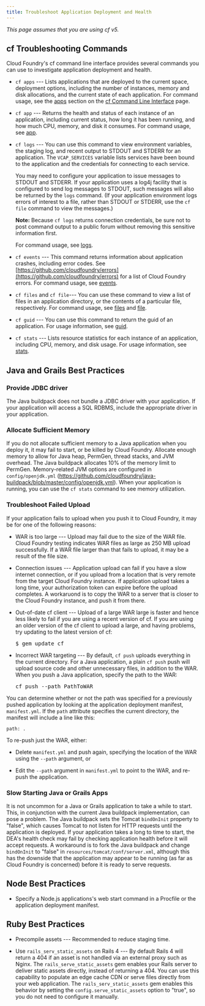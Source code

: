 ```yaml
---
title: Troubleshoot Application Deployment and Health
---
```


_This page assumes that you are using cf v5._

## <a id='cf-commands'></a>cf Troubleshooting Commands ##

Cloud Foundry's cf command line interface provides several commands you can use to investigate application deployment and health.


* `cf apps` --- Lists applications that are deployed to the current space, deployment options, including the number of instances, memory and disk allocations, and the current state of each application. For command usage, see the [apps](../installcf/cf.html#apps) section on the [cf Command Line Interface](../installcf/cf.html) page.

* `cf app` --- Returns the health and status of each instance of an application, including current status, how long it has been running, and how much CPU, memory, and disk it consumes. For command usage, see [app](../installcf/cf.html#app).

* `cf logs` --- You can use this command to view environment variables, the staging log, and recent output to STDOUT and STDERR for an application. The `VCAP_SERVICES` variable lists services have been bound to the application and the credentials for connecting to each service.

  You may need to configure your application to issue messages to STDOUT and STDERR. If your application uses a log4j facility that is configured to send log messages to STDOUT, such messages will also be returned by the `logs` command. (If your application environment logs errors of interest to a file, rather than STDOUT or STDERR, use the `cf file` command to view the messages.)

  **Note:**  Because `cf logs` returns connection credentials, be sure not to post command output to a public forum without removing this sensitive information first.

  For command usage, see [logs](../installcf/cf.html#logs).

* `cf events` --- This command returns information about application crashes, including error codes. See [https://github.com/cloudfoundry/errors](https://github.com/cloudfoundry/errors) for a list of Cloud Foundry errors. For command usage, see [events](../installcf/cf.html#events).

* `cf files` and `cf file`--- You can use these command to view a list of files in an application directory, or the contents of a particular file, respectively. For command usage, see [files](../installcf/cf.html#files) and [file](../installcf/cf.html#file).

* `cf guid` --- You can use this command to return the guid of an application. For usage information, see [guid](../installcf/cf.html#guid).

* `cf stats` --- Lists resource statistics for each instance of an application, including CPU, memory, and disk usage. For usage information, see [stats](../installcf/cf.html#stats).

## <a id='java-apps'></a>Java and Grails Best Practices ##

### <a id='jdbc'></a>Provide JDBC driver ###

The Java buildpack does not bundle a JDBC driver with your application. If your application will access a SQL RDBMS, include the appropriate driver in your application.

### <a id='memory'></a>Allocate Sufficient Memory ###

If you do not allocate sufficient memory to a Java application when you deploy it, it may fail to start, or be killed by Cloud Foundry. Allocate enough memory to allow for Java heap, PermGen, thread stacks, and JVM overhead. The Java buildpack allocates 10% of the memory limit to PermGen. Memory-related JVM options are configured in `config/openjdk.yml` (https://github.com/cloudfoundry/java-buildpack/blob/master/config/openjdk.yml). When your application is running, you can use the `cf stats` command to see memory utilization.

### <a id='upload'></a>Troubleshoot Failed Upload ###

If your application fails to upload when you push it to Cloud Foundry, it may be for one of the following reasons:

* WAR is too large --- Upload may fail due to the size of the WAR file. Cloud Foundry testing indicates WAR files as large as 250 MB upload successfully. If a WAR file larger than that fails to upload, it may be a result of the file size.

* Connection issues --- Application upload can fail if you have a slow internet connection, or if you upload from a location that is very remote from the target Cloud Foundry instance. If application upload takes a long time, your authorization token can expire before the upload completes. A workaruond is to copy the WAR to a server that is closer to the Cloud Foundry instance, and push it from there.

* Out-of-date cf client --- Upload of a large WAR large is faster and hence less likely to fail if you are using a recent version of cf. If you are using an older version of the cf client to upload a large, and having problems, try updating to the latest version of cf:

  <pre class="terminal">
  $ gem update cf
  </pre>

* Incorrect WAR targeting --- By default, `cf push` uploads everything in the current directory. For a Java application, a plain `cf push` push will upload source code and other unnecessary files, in addition to the WAR. When you push a Java application, specify the path to the WAR:

  <pre class="terminal">
  cf push --path PathToWAR
  </pre>

 You can determine whether or not the path was specified for a previously pushed application by looking at the application deployment manifest, `manifest.yml`. If the `path` attribute specifies the current directory, the manifest will include a line like this:

 `path: .`

 To re-push just the WAR, either:

 * Delete `manifest.yml` and push again, specifying the location of the WAR using the `--path` argument, or

 * Edit the `--path` argument in `manifest.yml` to point to the WAR, and re-push the application.

### <a id='slow-start'></a>Slow Starting Java or Grails Apps ###

 It is not uncommon for a Java or Grails application to take a while to start.  This, in conjunction with the current Java buildpack implementation, can pose a problem. The Java buildpack sets the Tomcat `bindOnInit` property to "false", which causes Tomcat to not listen for HTTP requests until the application is deployed.  If your application takes a long to time to start, the DEA's health check may fail by checking application health before it will accept requests. A workaround is to fork the Java buildpack and change `bindOnInit` to "false" in `resources/tomcat/conf/server.xml`, although this has the downside that the application may appear to be running (as far as Cloud Foundry is concerned) before it is ready to serve requests.

## <a id='node-apps'></a>Node Best Practices ##

* Specify a Node.js applications's web start command in a Procfile or the application deployment manifest.

## <a id='ruby-apps'></a>Ruby Best Practices ##

* Precompile assets --- Recommended to reduce staging time.

* Use `rails_serv_static_assets` on Rails 4 --- By default Rails 4 will return a 404 if an asset is not handled via an external proxy such as Nginx. The `rails_serve_static_assets` gem enables your Rails server to deliver static assets directly, instead of returning a 404. You can use this capability to populate an edge cache CDN or serve files directly from your web application.  The `rails_serv_static_assets` gem enables this behavior by setting the `config.serve_static_assets` option to "true", so you do not need to configure it manually.
